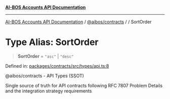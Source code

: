 [**AI-BOS Accounts API Documentation**](../../../README.md)

***

[AI-BOS Accounts API Documentation](../../../README.md) / [@aibos/contracts](../README.md) / [](../README.md) / SortOrder

# Type Alias: SortOrder

> **SortOrder** = `"asc"` \| `"desc"`

Defined in: [packages/contracts/src/types/api.ts:8](https://github.com/pohlai88/accounts/blob/48103fb36d28b2b9bfb33472b6de2f719773cde9/packages/contracts/src/types/api.ts#L8)

@aibos/contracts - API Types (SSOT)

Single source of truth for API contracts following RFC 7807 Problem Details
and the integration strategy requirements

